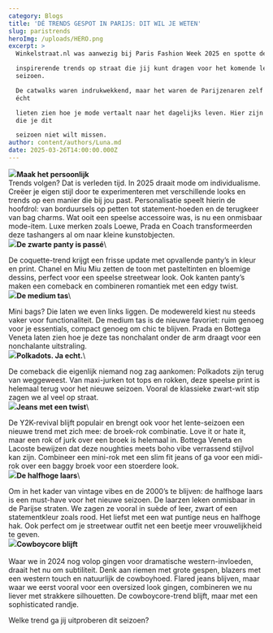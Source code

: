 ```yaml
---
category: Blogs
title: 'DÉ TRENDS GESPOT IN PARIJS: DIT WIL JE WETEN'
slug: paristrends
heroImg: /uploads/HERO.png
excerpt: >
  Winkelstraat.nl was aanwezig bij Paris Fashion Week 2025 en spotte de meest

  inspirerende trends op straat die jij kunt dragen voor het komende lente-zomer
  seizoen.

  De catwalks waren indrukwekkend, maar het waren de Parijzenaren zelf die ons
  écht

  lieten zien hoe je mode vertaalt naar het dagelijks leven. Hier zijn de trends
  die je dit

  seizoen niet wilt missen.
author: content/authors/Luna.md
date: 2025-03-26T14:00:00.000Z
---
```


![](</uploads/Paris Trends/5.png>)**Maak het persoonlijk**
\
Trends volgen? Dat is verleden tijd. In 2025 draait mode om individualisme. Creëer je
eigen stijl door te experimenteren met verschillende looks en trends op een manier die
bij jou past. Personalisatie speelt hierin de hoofdrol: van borduursels op petten tot
statement-hoeden en de terugkeer van bag charms. Wat ooit een speelse accessoire
was, is nu een onmisbaar mode-item. Luxe merken zoals Loewe, Prada en Coach
transformeerden deze tashangers al om naar kleine kunstobjecten.  \
![](</uploads/Paris Trends/7.png>)**De zwarte panty is passé**\

De coquette-trend krijgt een frisse update met opvallende panty’s in kleur en print.
Chanel en Miu Miu zetten de toon met pasteltinten en bloemige dessins, perfect voor
een speelse streetwear look. Ook kanten panty’s maken een comeback en combineren
romantiek met een edgy twist.  \
![](</uploads/Paris Trends/8.png>)**De medium tas**\

Mini bags? Die laten we even links liggen. De modewereld kiest nu steeds vaker voor
functionaliteit. De medium tas is de nieuwe favoriet: ruim genoeg voor je essentials,
compact genoeg om chic te blijven. Prada en Bottega Veneta laten zien hoe je deze tas
nonchalant onder de arm draagt voor een nonchalante uitstraling. \
![](</uploads/Paris Trends/3.png>)**Polkadots. Ja echt.**\

De comeback die eigenlijk niemand nog zag aankomen: Polkadots zijn terug van
weggeweest. Van maxi-jurken tot tops en rokken, deze speelse print is helemaal terug
voor het nieuwe seizoen. Vooral de klassieke zwart-wit stip zagen we al veel op straat. \
![](</uploads/Paris Trends/2.png>)**Jeans met een twist**\

De Y2K-revival blijft populair en brengt ook voor het lente-seizoen een nieuwe trend met
zich mee: de broek-rok combinatie. Love it or hate it, maar een rok of jurk over een
broek is helemaal in. Bottega Veneta en Lacoste bewijzen dat deze noughties meets
boho vibe verrassend stijlvol kan zijn. Combineer een mini-rok met een slim fit jeans of
ga voor een midi-rok over een baggy broek voor een stoerdere look. \
![](</uploads/Paris Trends/1.png>)**De halfhoge laars**\

Om in het kader van vintage vibes en de 2000’s te blijven: de halfhoge laars is een
must-have voor het nieuwe seizoen. De laarzen leken onmisbaar in de Parijse straten.
We zagen ze vooral in suède of leer, zwart of een statementkleur zoals rood. Het liefst
met een wat puntige neus en halfhoge hak. Ook perfect om je streetwear outfit net een
beetje meer vrouwelijkheid te geven. \
![](</uploads/Paris Trends/4.png>)**Cowboycore blijft**\
\
Waar we in 2024 nog volop gingen voor dramatische western-invloeden, draait het nu
om subtiliteit. Denk aan riemen met grote gespen, blazers met een western touch en
natuurlijk de cowboyhoed. Flared jeans blijven, maar waar we eerst vooral voor een
oversized look gingen, combineren we nu liever met strakkere silhouetten. De
cowboycore-trend blijft, maar met een sophisticated randje.


Welke trend ga jij uitproberen dit seizoen?

